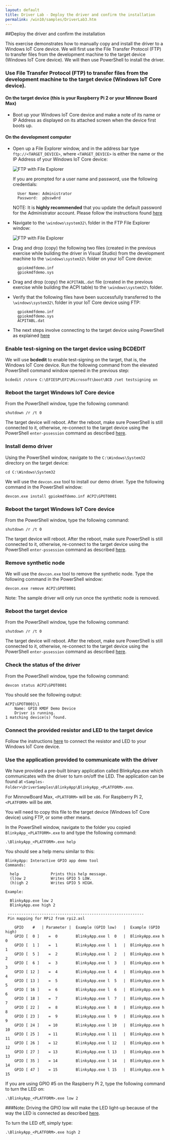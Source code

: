 ```yaml
---
layout: default
title: Driver Lab - Deploy the driver and confirm the installation
permalink: /win10/samples/DriverLab3.htm
---
```


<div class="container" markdown="1">
##Deploy the driver and confirm the installation

This exercise demonstrates how to manually copy and install the driver to a Windows IoT Core device. We will first use the File Transfer Protocol (FTP) to transfer files from the development machine to the target device (Windows IoT Core device). We will then use PowerShell to install the driver.

### Use File Transfer Protocol (FTP) to transfer files from the development machine to the target device (Windows IoT Core device).

#### On the target device (this is your Raspberry Pi 2 or your Minnow Board Max)
* Boot up your Windows IoT Core device and make a note of its name or IP Address as displayed on its attached screen when the device first boots up.

#### On the development computer

* Open up a File Explorer window, and in the address bar type `ftp://<TARGET_DEVICE>`, where `<TARGET_DEVICE>` is either the name or the IP Address of your Windows IoT Core device:

    ![FTP with File Explorer]({{site.baseurl}}/images/DriverLab/ftp1.png)

    If you are prompted for a user name and password, use the following credentials:

        User Name: Administrator
        Password:  p@ssw0rd

    NOTE: It is **highly recommended** that you update the default password for the Administrator account.  Please follow the instructions found [here]({{site.baseurl}}/win10/samples/PowerShell.htm)

* Navigate to the `\windows\system32\` folder in the FTP File Explorer window:

    ![FTP with File Explorer]({{site.baseurl}}/images/DriverLab/ftp2.png)

* Drag and drop (copy) the following two files (created in the previous exercise while building the driver in Visual Studio) from the development machine to the `\windows\system32\` folder on your IoT Core device:

        gpiokmdfdemo.inf
        gpiokmdfdemo.sys

* Drag and drop (copy) the `ACPITABL.dat` file (created in the previous exercise while building the ACPI table) to the `\windows\system32\` folder.

* Verify that the following files have been successfully transferred to the `\windows\system32\` folder in your IoT Core device using FTP:

        gpiokmdfdemo.inf
        gpiokmdfdemo.sys
        ACPITABL.dat

* The next steps involve connecting to the target device using PowerShell as explained [here]({{site.baseurl}}/win10/samples/PowerShell.htm)

### Enable test-signing on the target device using BCDEDIT

We will use **bcdedit** to enable test-signing on the target, that is, the Windows IoT Core device.
Run the following command from the elevated PowerShell command window opened in the previous step:

    bcdedit /store C:\EFIESP\EFI\Microsoft\boot\BCD /set testsigning on

### Reboot the target Windows IoT Core device

From the PowerShell window, type the following command:

    shutdown /r /t 0

The target device will reboot.  After the reboot, make sure PowerShell is still connected to it, otherwise, re-connect to the target device using the PowerShell `enter-pssession` command as described [here]({{site.baseurl}}/win10/samples/PowerShell.htm).

### Install demo driver

Using the PowerShell window, navigate to the `C:\Windows\System32` directory on the target device:

    cd C:\Windows\System32

We will use the `devcon.exe` tool to install our demo driver.  Type the following command in the PowerShell window:

    devcon.exe install gpiokmdfdemo.inf ACPI\GPOT0001

### Reboot the target Windows IoT Core device

From the PowerShell window, type the following command:

    shutdown /r /t 0

The target device will reboot.  After the reboot, make sure PowerShell is still connected to it, otherwise, re-connect to the target device using the PowerShell `enter-pssession` command as described [here]({{site.baseurl}}/win10/samples/PowerShell.htm).

### Remove synthetic node

We will use the `devcon.exe` tool to remove the synthetic node.  Type the following command in the PowerShell window:

    devcon.exe remove ACPI\GPOT0001

Note:  The sample driver will only run once the synthetic node is removed.

### Reboot the target device

From the PowerShell window, type the following command:

    shutdown /r /t 0

The target device will reboot.  After the reboot, make sure PowerShell is still connected to it, otherwise, re-connect to the target device using the PowerShell `enter-pssession` command as described [here]({{site.baseurl}}/win10/samples/PowerShell.htm).

### Check the status of the driver

From the PowerShell window, type the following command:

    devcon status ACPI\GPOT0001

You should see the following output:

    ACPI\GPOT0001\1
        Name: GPIO KMDF Demo Device
        Driver is running.
    1 matching device(s) found.

### Connect the provided resistor and LED to the target device

Follow the instructions [here]({{site.baseurl}}/win10/samples/Blinky.htm) to connect the resistor and LED to your Windows IoT Core device.

### Use the application provided to communicate with the driver

We have provided a pre-built binary application called BlinkyApp.exe which communicates with the driver to turn on/off the LED.  The application can be found at `<Samples-Folder>\DriverSamples\BlinkyApp\BlinkyApp_<PLATFORM>.exe`.

For MinnowBoard Max, `<PLATFORM>` will be `x86`.
For Raspberry Pi 2, `<PLATFORM>` will be `ARM`.

You will need to copy this file to the target device (Windows IoT Core device) using FTP, or some other means.

In the PowerShell window, navigate to the folder you copied `BlinkyApp_<PLATFORM>.exe` to and type the following command:

    .\BlinkyApp_<PLATFORM>.exe help

You should see a help menu similar to this:

    BlinkyApp: Interactive GPIO app demo tool
    Commands:

      help              Prints this help message.
      (l)ow 2           Writes GPIO 5 LOW.
      (h)igh 2          Writes GPIO 5 HIGH.

    Example:

      BlinkyApp.exe low 2
      BlinkyApp.exe high 2

	 ------------------------------------------------------------
	 Pin mapping for RPi2 from rpi2.asl

		GPIO    #   | Parameter |  Example (GPIO low)   |  Example (GPIO high)
		GPIO [  0 ]    =  0        BlinkyApp.exe l  0   |  BlinkyApp.exe h  0
		GPIO [  1 ]    =  1        BlinkyApp.exe l  1   |  BlinkyApp.exe h  1
		GPIO [  5 ]    =  2        BlinkyApp.exe l  2   |  BlinkyApp.exe h  2
		GPIO [  6 ]    =  3        BlinkyApp.exe l  3   |  BlinkyApp.exe h  3
		GPIO [ 12 ]    =  4        BlinkyApp.exe l  4   |  BlinkyApp.exe h  4
		GPIO [ 13 ]    =  5        BlinkyApp.exe l  5   |  BlinkyApp.exe h  5
		GPIO [ 16 ]    =  6        BlinkyApp.exe l  6   |  BlinkyApp.exe h  6
		GPIO [ 18 ]    =  7        BlinkyApp.exe l  7   |  BlinkyApp.exe h  7
		GPIO [ 22 ]    =  8        BlinkyApp.exe l  8   |  BlinkyApp.exe h  8
		GPIO [ 23 ]    =  9        BlinkyApp.exe l  9   |  BlinkyApp.exe h  9
		GPIO [ 24 ]    = 10        BlinkyApp.exe l 10   |  BlinkyApp.exe h 10
		GPIO [ 25 ]    = 11        BlinkyApp.exe l 11   |  BlinkyApp.exe h 11
		GPIO [ 26 ]    = 12        BlinkyApp.exe l 12   |  BlinkyApp.exe h 12
		GPIO [ 27 ]    = 13        BlinkyApp.exe l 13   |  BlinkyApp.exe h 13
		GPIO [ 35 ]    = 14        BlinkyApp.exe l 14   |  BlinkyApp.exe h 14
		GPIO [ 47 ]    = 15        BlinkyApp.exe l 15   |  BlinkyApp.exe h 15

If you are using GPIO #5 on the Raspberry Pi 2, type the following command to turn the LED on:

    .\BlinkyApp_<PLATFORM>.exe low 2

###Note:
Driving the GPIO low will make the LED light-up because of the way the LED is connected as described [here]({{site.baseurl}}/win10/samples/Blinky.htm).

To turn the LED off, simply type:

    .\BlinkyApp_<PLATFORM>.exe high 2

</div>
